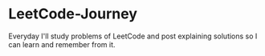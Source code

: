 # LeetCode-Journey
<div style="animation: fadeIn 3s; keyframes fadeIn { from { opacity: 0; } to { opacity: 1; } }">
  Everyday I'll study problems of LeetCode and post explaining solutions so I can learn and remember from it.
</div>
